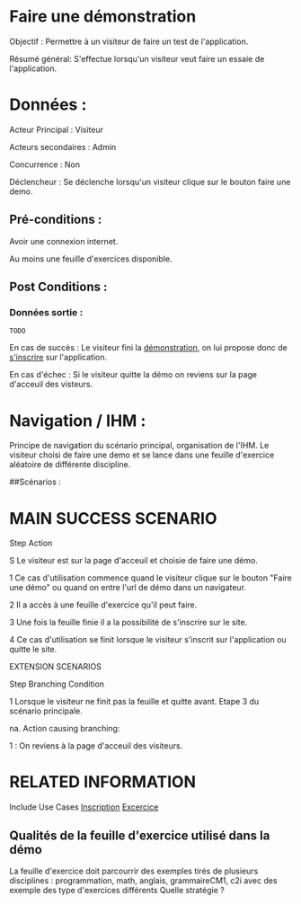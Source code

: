 # Faire une démonstration


Objectif :  Permettre à un visiteur de faire un test de l'application.

Résumé général: S'effectue lorsqu'un visiteur veut faire un essaie de l'application.

# Données :

Acteur Principal : Visiteur

Acteurs secondaires : Admin

Concurrence : Non

Déclencheur : Se déclenche lorsqu'un visiteur clique sur le bouton faire une demo.

## Pré-conditions :

Avoir une connexion internet.

Au moins une feuille d'exercices disponible.

## Post Conditions :

### Données sortie :
	TODO


En cas de succès : Le visiteur fini la [démonstration](/acessfeuilleexercice.md), on lui propose donc de [s'inscrire](/inscription.md) sur l'application.


En cas d'échec : Si le visiteur quitte la démo on reviens sur la page d'acceuil des visteurs.

# Navigation / IHM  :

Principe de navigation du scénario principal, organisation de l'IHM.
Le visiteur choisi de faire une demo et se lance dans une feuille d'exercice aléatoire de différente discipline.

##Scénarios :

# MAIN SUCCESS SCENARIO

Step    Action

S    Le visiteur est sur la page d'acceuil et choisie de faire une démo.

1    Ce cas d'utilisation commence quand le visiteur clique sur le bouton "Faire une démo" ou quand on entre l'url de démo dans un navigateur.

2    Il a accès à une feuille d'exercice qu'il peut faire.

3    Une fois la feuille finie il a la possibilité de s'inscrire sur le site.

4    Ce cas d'utilisation se finit lorsque le visiteur s'inscrit sur l'application ou quitte le site.


EXTENSION SCENARIOS

Step    Branching Condition

1	 Lorsque le visiteur ne finit pas la feuille et quitte avant. Etape 3 du scénario principale.

na.  Action causing branching:

1 : On reviens à la page d'acceuil des visiteurs.

# RELATED INFORMATION

Include Use Cases    [Inscription](/inscription.md) [Excercice](/acessfeuilleexercice.md)

## Qualités de la feuille d'exercice utilisé dans la démo 

La feuille d'exercice doit parcourrir des exemples tirés de plusieurs disciplines :
 programmation, math, anglais, grammaireCM1, c2i
avec des exemple des type d'exercices différents 
Quelle stratégie ?


<!--- 
Author : Jordan
Validator : Raphael
-->

